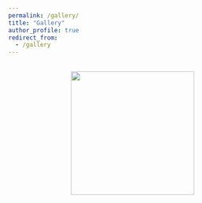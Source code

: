 ```yaml
---
permalink: /gallery/
title: "Gallery"
author_profile: true
redirect_from: 
  - /gallery
---
```


<center><br/><img src='/images/pic1.jpg' width="250" height="250"></center>
